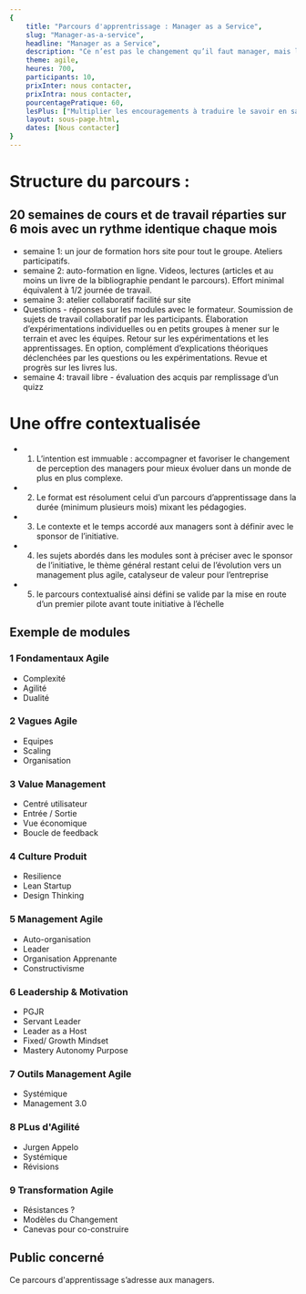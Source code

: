 ```yaml
---
{
	title: "Parcours d'apprentrissage : Manager as a Service", 
	slug: "Manager-as-a-service", 
	headline: "Manager as a Service",
	description: "Ce n’est pas le changement qu’il faut manager, mais le management qu’il faut changer Le manager Agile, Jérôme Barrand, Ed. Dunod", 
	theme: agile,
	heures: 700,
	participants: 10,
	prixInter: nous contacter,
	prixIntra: nous contacter,
	pourcentagePratique: 60,
	lesPlus: ["Multiplier les encouragements à traduire le savoir en savoir-faire. Binômage, conférences, tutorat, coaching individuel et d’équipe, visites d’entreprises. Groupes d’analyse de la pratique, ateliers de co-développement"],
	layout: sous-page.html, 
	dates: [Nous contacter]
}
---
```


# Structure du parcours : #

## 20 semaines de cours et de travail réparties sur 6 mois avec un rythme identique chaque mois ##
* semaine 1: un jour de formation hors site pour tout le groupe. Ateliers participatifs. 
* semaine 2: auto-formation en ligne. Videos, lectures (articles et au moins un livre de la bibliographie pendant le parcours). Effort minimal équivalent à 1/2 journée de travail.
* semaine 3: atelier collaboratif facilité sur site
* Questions - réponses sur les modules avec le formateur. Soumission de sujets de travail collaboratif par les participants. Élaboration d’expérimentations individuelles ou en petits groupes à mener sur le terrain et avec les équipes. Retour sur les expérimentations et les apprentissages. En option, complément d’explications théoriques déclenchées par les questions ou les expérimentations.
Revue et progrès sur les livres lus.
* semaine 4: travail libre - évaluation des acquis par remplissage d’un quizz

# Une offre contextualisée #
* 1) L’intention est immuable : accompagner et favoriser le changement de perception des managers pour mieux évoluer dans un monde de plus en plus complexe.
* 2) Le format est résolument celui d’un parcours d’apprentissage dans la durée (minimum plusieurs mois) mixant les pédagogies.
* 3) Le contexte et le temps accordé aux managers sont à définir avec le sponsor de l’initiative.
* 4) les sujets abordés dans les modules sont à préciser avec le sponsor de l’initiative, le thème général restant celui de l’évolution vers un management plus agile, catalyseur de valeur pour l’entreprise
* 5) le parcours contextualisé ainsi défini se valide par la mise en route d’un premier pilote avant toute initiative à l’échelle


## Exemple de modules ##

### 1 Fondamentaux Agile ###
* Complexité
* Agilité
* Dualité

### 2 Vagues Agile ###
* Equipes
* Scaling
* Organisation

### 3 Value Management ###
* Centré utilisateur
* Entrée / Sortie
* Vue économique
* Boucle de feedback

### 4 Culture Produit ###
* Resilience
* Lean Startup
* Design Thinking

### 5 Management Agile ###
* Auto-organisation
* Leader
* Organisation Apprenante
* Constructivisme

### 6 Leadership & Motivation ###
* PGJR
* Servant Leader
* Leader as a Host
* Fixed/ Growth Mindset
* Mastery Autonomy Purpose

### 7 Outils Management Agile ###
* Systémique
* Management 3.0

### 8 PLus d'Agilité ###
* Jurgen Appelo
* Systémique
* Révisions

### 9 Transformation Agile ###
* Résistances ?
* Modèles du Changement
* Canevas pour co-construire

## Public concerné ##
Ce parcours d'apprentissage s’adresse aux managers.


